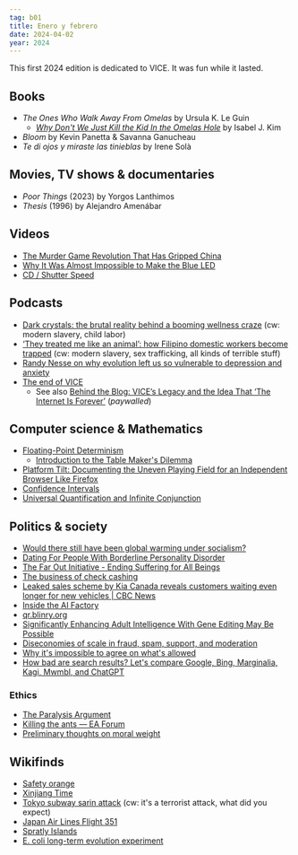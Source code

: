 ```yaml
---
tag: b01
title: Enero y febrero
date: 2024-04-02
year: 2024
---
```


This first 2024 edition is dedicated to VICE. It was fun while it lasted.

## Books

- *The Ones Who Walk Away From Omelas* by Ursula K. Le Guin
  - [*Why Don't We Just Kill the Kid In the Omelas Hole*](https://clarkesworldmagazine.com/kim_02_24/) by Isabel J. Kim
- *Bloom* by Kevin Panetta & Savanna Ganucheau
- *Te di ojos y miraste las tinieblas* by Irene Solà

## Movies, TV shows & documentaries

- *Poor Things* (2023) by Yorgos Lanthimos
- *Thesis* (1996) by Alejandro Amenábar

## Videos

- [The Murder Game Revolution That Has Gripped China](https://www.youtube.com/watch?v=6_dlxbGUNNQ)
- [Why It Was Almost Impossible to Make the Blue LED](https://www.youtube.com/watch?v=AF8d72mA41M)
- [CD / Shutter Speed](https://www.youtube.com/watch?v=28S47EE_opA)

## Podcasts

- [Dark crystals: the brutal reality behind a booming wellness craze](https://www.theguardian.com/news/audio/2019/oct/04/dark-crystals-the-brutal-reality-behind-a-booming-wellness-craze-podcast) (cw: modern slavery, child labor)
- [‘They treated me like an animal’: how Filipino domestic workers become trapped](https://www.theguardian.com/news/audio/2024/jan/15/they-treated-me-like-an-animal-how-filipino-domestic-workers-become-trapped-podcast) (cw: modern slavery, sex trafficking, all kinds of terrible stuff)
- [Randy Nesse on why evolution left us so vulnerable to depression and anxiety](https://80000hours.org/podcast/episodes/randy-nesse-evolutionary-medicine-psychiatry/)
- [The end of VICE](https://shows.acast.com/cyber/episodes/the-end-of-vice)
  - See also [Behind the Blog: VICE’s Legacy and the Idea That ‘The Internet Is Forever’](https://www.404media.co/behind-the-blog-vices-legacy-and-the-idea-that-the-internet-is-forever/) (*paywalled*)

## Computer science & Mathematics

- [Floating-Point Determinism](https://randomascii.wordpress.com/2013/07/16/floating-point-determinism/)
  - [Introduction to the Table Maker's Dilemma](http://perso.ens-lyon.fr/jean-michel.muller/Intro-to-TMD.htm)
- [Platform Tilt: Documenting the Uneven Playing Field for an Independent Browser Like Firefox](https://blog.mozilla.org/netpolicy/2024/01/19/platform-tilt/)
- [Confidence Intervals](https://sami.boo/post/statistics/confidence-intervals/)
- [Universal Quantification and Infinite Conjunction](https://www.hedonisticlearning.com/posts/universal-quantification-and-infinite-conjunction.html)

## Politics & society

- [Would there still have been global warming under socialism?](https://www.newstatesman.com/ideas/2023/07/global-warming-socialism-capitalism)
- [Dating For People With Borderline Personality Disorder](https://thingofthings.substack.com/p/dating-for-people-with-borderline)
- [The Far Out Initiative - Ending Suffering for All Beings](https://faroutinitiative.com/)
- [The business of check cashing](https://www.bitsaboutmoney.com/archive/the-business-of-check-cashing/)
- [Leaked sales scheme by Kia Canada reveals customers waiting even longer for new vehicles | CBC News](https://www.cbc.ca/news/canada/kia-canada-car-sales-1.7063216)
- [Inside the AI Factory](https://nymag.com/intelligencer/article/ai-artificial-intelligence-humans-technology-business-factory.html)
- [qr.blinry.org](https://qr.blinry.org/)
- [Significantly Enhancing Adult Intelligence With Gene Editing May Be Possible](https://www.lesswrong.com/posts/JEhW3HDMKzekDShva/significantly-enhancing-adult-intelligence-with-gene-editing)
- [Diseconomies of scale in fraud, spam, support, and moderation](https://danluu.com/diseconomies-scale/)
- [Why it's impossible to agree on what's allowed](https://danluu.com/impossible-agree/)
- [How bad are search results? Let's compare Google, Bing, Marginalia, Kagi, Mwmbl, and ChatGPT](https://danluu.com/seo-spam/)

### Ethics 

- [The Paralysis Argument](https://globalprioritiesinstitute.org/wp-content/uploads/2019/MacAskill_Mogensen_Paralysis_Argument.pdf)
- [Killing the ants — EA Forum](https://forum.effectivealtruism.org/posts/3hqXxzFRSZqRFPCTv/killing-the-ants)
- [Preliminary thoughts on moral weight](https://www.lesswrong.com/posts/2jTQTxYNwo6zb3Kyp/preliminary-thoughts-on-moral-weight)

## Wikifinds

- [Safety orange](https://en.wikipedia.org/wiki/Safety_orange)
- [Xinjiang Time](https://en.wikipedia.org/wiki/Xinjiang_Time)
- [Tokyo subway sarin attack](https://en.wikipedia.org/wiki/Tokyo_subway_sarin_attack) (cw: it's a terrorist attack, what did you expect)
- [Japan Air Lines Flight 351](https://en.wikipedia.org/wiki/Japan_Air_Lines_Flight_351)
- [Spratly Islands](https://en.wikipedia.org/wiki/Spratly_Islands)
- [E. coli long-term evolution experiment](https://en.wikipedia.org/wiki/E._coli_long-term_evolution_experiment)

